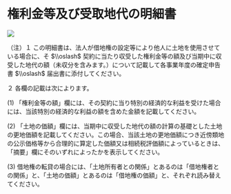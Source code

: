 # 権利金等及び受取地代の明細書

![](https://www.nta.go.jp/tmp/78577384-8ea2-4cd2-961d-17655cab3c08/images/d4f52a234e5dbad477dfaee94531179719a2500d62ba12db496904bdccb11c96.jpg)

（注）１ この明細書は、法人が借地権の設定等により他人に土地を使用させている場合に、そ $\\oslash$ 契約に当たり収受した権利金等の額及び当期中に収受した地代の額（未収分を含みます。）について記載して各事業年度の確定申告書 $\\oslash$ 届出書に添付してください。

２ 各欄の記載は次によります。

(1) 「権利金等の額」欄には、その契約に当り特別の経済的な利益を受けた場合には、当該特別の経済的な利益の額を含めた金額を記載してください。

(2) 「土地の価額」欄には、当期中に収受した地代の額の計算の基礎とした土地の更地価額を記載してください。この場合、当該土地の更地価額につき近傍類地の公示価格等から合理的に算定した価額又は相続税評価額によっているときは、「摘要」欄にそのいずれによったかを表示してください。

(3) 借地権の転貸の場合には、「土地所有者との関係」とあるのは「借地権者との関係」と、「土地の価額」とあるのは「借地権の価額」と、それぞれ読み替えてください。